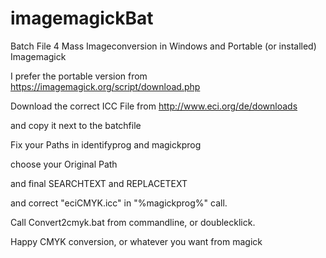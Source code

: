 # imagemagickBat
Batch File 4 Mass Imageconversion in Windows and Portable (or installed) Imagemagick

I prefer the portable version from https://imagemagick.org/script/download.php

Download the correct ICC File from http://www.eci.org/de/downloads

and copy it next to the batchfile

Fix your Paths in identifyprog and magickprog

choose your Original Path

and final SEARCHTEXT and REPLACETEXT

and correct "eciCMYK.icc" in "%magickprog%" call.



Call Convert2cmyk.bat from commandline, or doublecklick.

Happy CMYK conversion, or whatever you want from magick
